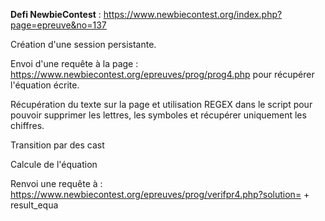 **Defi NewbieContest** : https://www.newbiecontest.org/index.php?page=epreuve&no=137

Création d'une session persistante.

Envoi d'une requête à la page : https://www.newbiecontest.org/epreuves/prog/prog4.php pour récupérer l'équation écrite.

Récupération du texte sur la page et utilisation REGEX dans le script pour pouvoir supprimer les lettres, les symboles et récupérer uniquement les chiffres.

Transition par des cast

Calcule de l'équation

Renvoi une requête à : https://www.newbiecontest.org/epreuves/prog/verifpr4.php?solution= + result_equa



